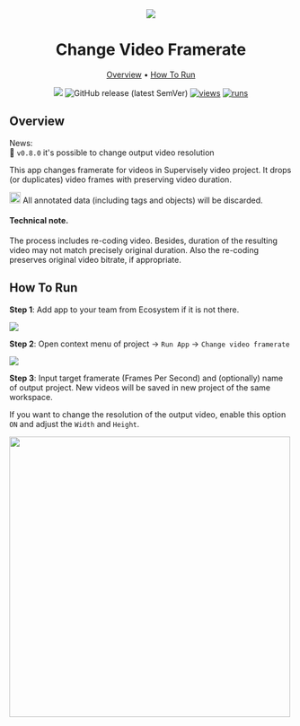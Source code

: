 <div align="center" markdown>
<img src="https://github.com/supervisely-ecosystem/change-video-framerate/releases/download/v0.1.0/app-poster.png"/>

# Change Video Framerate

<p align="center">
  <a href="#Overview">Overview</a> •
  <a href="#How-To-Run">How To Run</a>
</p>
  
[![](https://img.shields.io/badge/slack-chat-green.svg?logo=slack)](https://supervisely.com/slack)
![GitHub release (latest SemVer)](https://img.shields.io/github/v/release/supervisely-ecosystem/change-video-framerate)
[![views](https://app.supervisely.com/img/badges/views/supervisely-ecosystem/change-video-framerate.png)](https://supervisely.com)
[![runs](https://app.supervisely.com/img/badges/runs/supervisely-ecosystem/change-video-framerate.png)](https://supervisely.com)

</div>
  
  
## Overview

News:<br>
🎉 `v0.8.0` it's possible to change output video resolution 

This app changes framerate for videos in Supervisely video project. It drops (or duplicates) video frames with preserving video duration.

<img src="https://github.com/supervisely-ecosystem/change-video-framerate/releases/download/v0.1.0/point-up.png" width="20px"/> All annotated data (including tags and objects) will be discarded.

#### Technical note.
The process includes re-coding video. Besides, duration of the resulting video may not match precisely original duration. Also the re-coding preserves original video bitrate, if appropriate.

## How To Run

**Step 1**: Add app to your team from Ecosystem if it is not there.

<img src="https://github.com/supervisely-ecosystem/change-video-framerate/releases/download/v0.7.0/shot01.png"/>

**Step 2**: Open context menu of project -> `Run App` -> `Change video framerate` 

<img src="https://github.com/user-attachments/assets/4f7c9351-a50f-4c98-aa00-914a4ee59083"/>

**Step 3**: Input target framerate (Frames Per Second) and (optionally) name of output project. New videos will be saved in new project of the same workspace.

If you want to change the resolution of the output video, enable this option `ON` and adjust the `Width` and `Height`.

<img src="https://github.com/user-attachments/assets/776e7262-078c-4299-8c33-a353716ef0f3" width=500px/>

